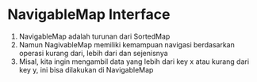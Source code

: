 # NavigableMap Interface

1. NavigableMap adalah turunan dari SortedMap
2. Namun NagivableMap memiliki kemampuan navigasi berdasarkan operasi kurang dari, lebih dari dan sejenisnya
3. Misal, kita ingin mengambil data yang lebih dari key x atau kurang dari key y, ini bisa dilakukan di NavigableMap


